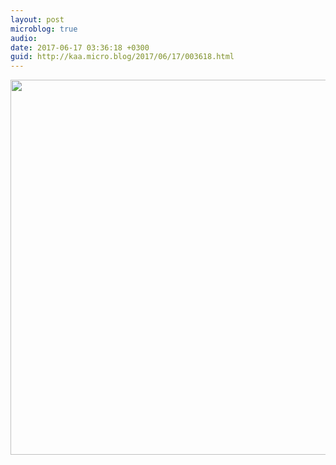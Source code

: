```yaml
---
layout: post
microblog: true
audio: 
date: 2017-06-17 03:36:18 +0300
guid: http://kaa.micro.blog/2017/06/17/003618.html
---
```



<img src="https://micro.kaa.bz/uploads/2018/f0df955dd8.jpg" width="600" height="600" />
